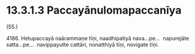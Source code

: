 

# 13.3.1.3 Paccayānulomapaccanīya





(55.)

4186\. Hetupaccayā naārammaṇe tīṇi, naadhipatiyā nava…pe…  napurejāte satta…pe…  navippayutte cattāri, nonatthiyā tīṇi, novigate tīṇi.



